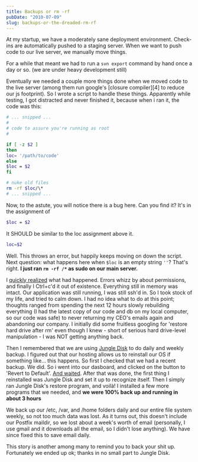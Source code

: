 ```yaml
---
title: Backups or rm -rf
pubDate: "2010-07-09"
slug: backups-or-the-dreaded-rm-rf
---
```


At my startup, we have a moderately sane deployment environment. Check-ins are automatically pushed to a staging server. When we want to push code to our live server, we manually move things.

For a while that meant we had to run a `svn export` command by hand once a day or so. (we are under heavy development still)

Eventually we needed a couple more things done when we moved code to the live server (among them run google's [closure compiler][4] to reduce our js footprint). So I wrote a script to handle these things. Apparently while testing, I got distracted and never finished it, because when i ran it, the code was this:

```bash
# ... snipped ...
#
# code to assure you're running as root
#

if [ -z $2 ]
then
loc= '/path/to/code'
else
$loc = $2
fi

# nuke old files
rm -rf $loc/\*
# ... snipped ...
```

Now, to the astute, you will notice there is a bug here. Can you find it? It's in the assignment of

```bash
$loc = $2
```

It SHOULD be similar to the loc assignment above it.

```bash
loc=$2
```

Well. This throws an error, but happily keeps moving on down the script. Next question: what happens here when `$loc` is an empty string `''`? That's right. **I just ran `rm -rf /*` as sudo on our main server.**

I [quickly realized](http://twitter.com/helloandre/status/19318926067) what had happened. Errors whizz by about permissions, and finally I Ctrl+c'd it out of existence. Everything still in memory was intact. Our application was still running, I was still ssh'd in. So I took stock of my life, and tried to calm down. I had no idea what to do at this point; thoughts ranged from spending the next 12 hours slowly rebuilding everything (I had the latest copy of our code and db on my local computer, so our code was safe) to never returning my CEO's emails again and abandoning our company. I initially did some fruitless googling for 'restore hard drive after rm' even though I knew - short of serious hard drive-level manipulation - I was NOT getting anything back.

Then I remembered that we are using [Jungle Disk](https://www.jungledisk.com/) to do daily and weekly backup. I figured out that our hosting allows us to reinstall our OS if something like... this happens. So first I checked that we had a recent backup. We did. So i went into our dasboard, and clicked on the button to 'Revert to Default'. [And waited](http://twitter.com/helloandre/status/19320699412). After that was done, the first thing I reinstalled was Jungle Disk and set it up to recognize itself. Then I simply ran Jungle Disk's restore program, and voilà! I installed a few more programs that we needed, and **we were 100% back up and running in about 3 hours**

We back up our /etc, /var, and /home folders daily and our entire file system weekly, so not too much data was lost. As it turns out, this doesn't include our Postfix maildir, so we lost about a week's worth of email (personally, I use gmail and it downloads all the email, so I didn't lose anything). We have since fixed this to save email daily.

This story is another among many to remind you to back your shit up. Fortunately we ended up ok; thanks in no small part to Jungle Disk.
